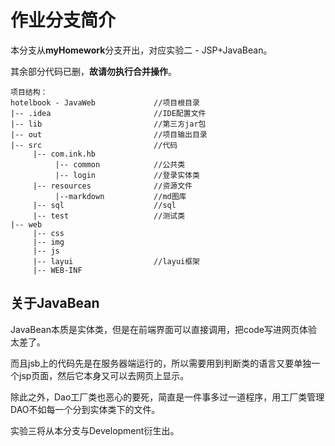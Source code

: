 # 作业分支简介

本分支从**myHomework**分支开出，对应实验二 - JSP+JavaBean。

其余部分代码已删，**故请勿执行合并操作**。


    项目结构：
    hotelbook - JavaWeb             //项目根目录
    |-- .idea                       //IDE配置文件
    |-- lib                         //第三方jar包
    |-- out                         //项目输出目录
    |-- src                         //代码
         |-- com.ink.hb
              |-- common            //公共类
              |-- login             //登录实体类
         |-- resources              //资源文件
              |--markdown           //md图库
         |-- sql                    //sql
         |-- test                   //测试类
    |-- web
         |-- css
         |-- img
         |-- js
         |-- layui                  //layui框架
         |-- WEB-INF
        
## 关于JavaBean

JavaBean本质是实体类，但是在前端界面可以直接调用，把code写进网页体验太差了。

而且jsb上的代码先是在服务器端运行的，所以需要用到判断类的语言又要单独一个jsp页面，然后它本身又可以去网页上显示。 

除此之外，Dao工厂类也恶心的要死，简直是一件事多过一道程序，用工厂类管理DAO不如每一个分到实体类下的文件。

实验三将从本分支与Development衍生出。